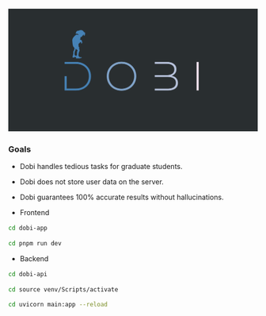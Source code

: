 ![logo](logo.png)

### Goals

- Dobi handles tedious tasks for graduate students.
- Dobi does not store user data on the server.
- Dobi guarantees 100% accurate results without hallucinations.

- Frontend

```bash
cd dobi-app
```

```bash
cd pnpm run dev
```

- Backend

```bash
cd dobi-api
```

```bash
cd source venv/Scripts/activate
```

```bash
cd uvicorn main:app --reload
```
